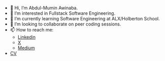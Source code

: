- 👋 Hi, I’m Abdul-Mumin Awinaba.
- 👀 I’m interested in Fullstack Software Engineering.
- 🌱 I’m currently learning Software Engineering at ALX/Holberton School.
- 💞️ I’m looking to collaborate on peer coding sessions.
- 📫 How to reach me:
    - [Linkedin](https://www.linkedin.com/in/abdul-mumin-awinaba-664683311/)
    - [X](https://x.com/awinaba37449)
    - [Medium](https://medium.com/@abdulmuminawinaba1)
- [CV](https://docs.google.com/document/d/1djNOAEXvH1BaX8i_ic08mvSymYMjiay_/edit?usp=sharing&ouid=103744897149827806413&rtpof=true&sd=true)

<!---
awinabaab/awinabaab is a ✨ special ✨ repository because its `README.md` (this file) appears on your GitHub profile.
You can click the Preview link to take a look at your changes.
--->
